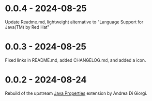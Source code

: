 # 0.0.4 - 2024-08-25
Update Readme.md, lightweight alternative to "Language Support for Java(TM) by Red Hat"

# 0.0.3 - 2024-08-25
Fixed links in README.md, added CHANGELOG.md, and added a icon.

# 0.0.2 - 2024-08-24
Rebuild of the upstream [Java Properties](https://github.com/Ithildir/vscode-java-properties) extension by Andrea Di Giorgi.